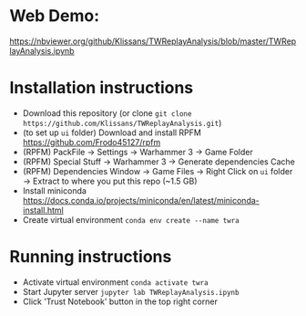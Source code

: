 # Web Demo:  
https://nbviewer.org/github/Klissans/TWReplayAnalysis/blob/master/TWReplayAnalysis.ipynb


# Installation instructions
* Download this repository (or clone `git clone https://github.com/Klissans/TWReplayAnalysis.git`)
* (to set up `ui` folder) Download and install RPFM https://github.com/Frodo45127/rpfm
* (RPFM) PackFile -> Settings -> Warhammer 3 -> Game Folder
* (RPFM) Special Stuff -> Warhammer 3 -> Generate dependencies Cache
* (RPFM) Dependencies Window -> Game Files -> Right Click on `ui` folder -> Extract to where you put this repo (~1.5 GB)
* Install miniconda https://docs.conda.io/projects/miniconda/en/latest/miniconda-install.html
* Create virtual environment `conda env create --name twra`

# Running instructions
* Activate virtual environment `conda activate twra`
* Start Jupyter server `jupyter lab TWReplayAnalysis.ipynb`
* Click 'Trust Notebook' button in the top right corner















